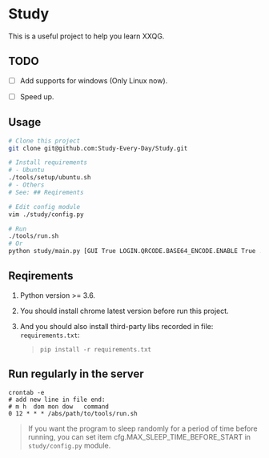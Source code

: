 # Study

This is a useful project to help you learn XXQG.


## TODO

- [ ] Add supports for windows (Only Linux now).

- [ ] Speed up.


## Usage

```bash
# Clone this project
git clone git@github.com:Study-Every-Day/Study.git

# Install requirements
# - Ubuntu
./tools/setup/ubuntu.sh
# - Others
# See: ## Reqirements

# Edit config module
vim ./study/config.py

# Run
./tools/run.sh
# Or
python study/main.py [GUI True LOGIN.QRCODE.BASE64_ENCODE.ENABLE True ...]
```


## Reqirements

1. Python version >= 3.6.

2. You should install chrome latest version before run this project.

3. And you should also install third-party libs recorded in file: `requirements.txt`:

    > ```shell
    > pip install -r requirements.txt
    > ```


## Run regularly in the server

```shell
crontab -e
# add new line in file end:
# m h  dom mon dow   command
0 12 * * * /abs/path/to/tools/run.sh
```

> If you want the program to sleep randomly for a period of time before running, you can set item cfg.MAX_SLEEP_TIME_BEFORE_START in `study/config.py` module.
